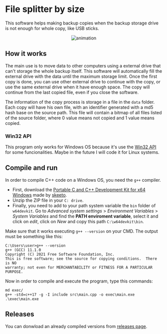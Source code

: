 # File splitter by size
This software helps making backup copies when the backup storage drive is not enough for whole copy, like USB sticks.

<p align="center">
<img src="https://user-images.githubusercontent.com/40604222/182697733-6c5228a3-b81e-4f2e-b381-46cc5164f720.gif" alt="animation" />
</p>

<!-- https://user-images.githubusercontent.com/40604222/182674767-d95edbe2-46e8-4338-9733-b43a1bd03142.gif -->

## How it works
The main use is to move data to other computers using a external drive that can't storage the whole backup itself. This software will automatically fill the external drive with the data until the maximum storage limit. Once the first copy is done, you can use other external drive to continue with the copy, or use the same external drive when it have enough space. The copy will continue from the last copied file, even if you close the software. 

The information of the copy process is storage in a file in the `data` folder. Each copy will have his own file, with an identifier generated with a md5 hash base on the source path. This file will contain a bitmap of all files listed of the source folder, where 0 value means not copied and 1 value means copied.

### Win32 API
This program only works for Windows OS because it's use the [Win32 API](https://docs.microsoft.com/en-us/windows/win32/api/) for some funcionalities. Maybe in the future I will code it for Linux systems.

## Compile and run
In order to compile C++ code on a Windows OS, you need the `g++` compiler.
- First, download the [Portable C and C++ Development Kit for x64 Windows](https://github.com/skeeto/w64devkit/releases) made by [skeeto](https://github.com/skeeto/).
- Unzip the ZIP file in your `C: drive`.
- Finally, you need to add to your path system variable the `bin` folder of `w64devkit`. Go to _Advanced system settings_ > _Environment Variables_ > _System Variables_ and find the **PATH enviroment variable**, select it and click on _edit_, click on _New_ and copy this path `C:\w64devkit\bin`.
  
Make sure that it works executing `g++ --version` on your CMD. The output must be something like this:

    C:\Users\user>g++ --version
    g++ (GCC) 11.1.0
    Copyright (C) 2021 Free Software Foundation, Inc.
    This is free software; see the source for copying conditions.  There is NO
    warranty; not even for MERCHANTABILITY or FITNESS FOR A PARTICULAR PURPOSE.

Now in order to compile and execute the program, type this commands:

    md exec/
    g++ -std=c++17 -g -I include src\main.cpp -o exec\main.exe
    .\exec\main.exe

## Releases
You can donwload an already compiled versions from [releases page](https://github.com/alb3rtov/file-splitter-by-size/releases).
